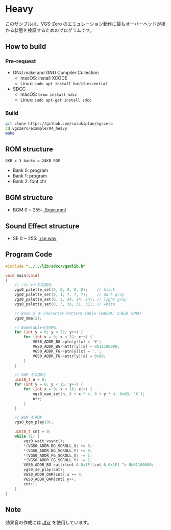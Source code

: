 # Heavy 

このサンプルは、VGS-Zero のエミュレーション動作に最もオーバーヘッドが掛かる状態を検証するためのプログラムです。

## How to build

### Pre-request

- GNU make and GNU Compiler Collection
  - macOS: install XCODE
  - Linux: `sudo apt install build-essential`
- SDCC
  - macOS: `brew install sdcc`
  - Linux: `sudo apt-get install sdcc`

### Build

```zsh
git clone https://github.com/suzukiplan/vgszero
cd vgszero/example/04_heavy
make
```

## ROM structure

```
8KB x 3 banks = 24KB ROM
```

- Bank 0: program
- Bank 1: program
- Bank 2: font.chr

## BGM structure

- BGM 0 ~ 255: [./bgm.mml](./bgm.mml)

## Sound Effect structure

- SE 0 ~ 255: [./se.wav](./se.wav)

## Program Code

```c
#include "../../lib/sdcc/vgs0lib.h"

void main(void)
{
    // パレットを初期化
    vgs0_palette_set(0, 0, 0, 0, 0);    // black
    vgs0_palette_set(0, 1, 7, 7, 7);    // dark gray
    vgs0_palette_set(0, 2, 24, 24, 24); // light gray
    vgs0_palette_set(0, 3, 31, 31, 31); // white

    // Bank 2 を Character Pattern Table ($A000) に転送 (DMA)
    vgs0_dma(2);

    // NameTableを初期化
    for (int y = 0; y < 32; y++) {
        for (int x = 0; x < 32; x++) {
            VGS0_ADDR_BG->ptn[y][x] = '#';
            VGS0_ADDR_BG->attr[y][x] = 0b11100000;
            VGS0_ADDR_FG->ptn[y][x] = '.';
            VGS0_ADDR_FG->attr[y][x] = 0x80;
        }
    }

    // OAM を初期化
    uint8_t n = 0;
    for (int y = 0; y < 16; y++) {
        for (int x = 0; x < 16; x++) {
            vgs0_oam_set(n, 8 + x * 4, 8 + y * 4, 0x80, 'X');
            n++;
        }
    }

    // BGM を再生
    vgs0_bgm_play(0);

    uint8_t cnt = 0;
    while (1) {
        vgs0_wait_vsync();
        *(VGS0_ADDR_BG_SCROLL_X) += 8;
        *(VGS0_ADDR_BG_SCROLL_Y) += 8;
        *(VGS0_ADDR_FG_SCROLL_X) -= 1;
        *(VGS0_ADDR_FG_SCROLL_Y) -= 1;
        VGS0_ADDR_BG->attr[cnt & 0x1F][cnt & 0x1F] ^= 0b01100000;
        vgs0_se_play(cnt);
        VGS0_ADDR_OAM[cnt].x += 4;
        VGS0_ADDR_OAM[cnt].y++;
        cnt++;
    }
}
```

## Note

効果音の作成には [Jfxr](https://github.com/ttencate/jfxr) を使用しています。
